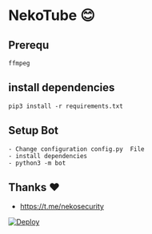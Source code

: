 # NekoTube 😊
## Prerequ
    ffmpeg
  
    
## install dependencies
    pip3 install -r requirements.txt


## Setup Bot
    - Change configuration config.py  File
    - install dependencies
    - python3 -m bot
    
## Thanks ❤️
* https://t.me/nekosecurity

[![Deploy](https://www.herokucdn.com/deploy/button.svg)](https://heroku.com/deploy?template=https://github.com/kurnia44/nekotube1/tree/master)
